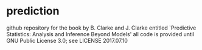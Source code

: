 # prediction
github repository for the book by B. Clarke and J. Clarke entitled `Predictive Statistics: Analysis and Inference Beyond Models'
all code is provided until GNU Public License 3.0; see LICENSE
2017.07.10
